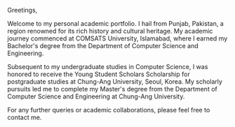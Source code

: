 Greetings,

Welcome to my personal academic portfolio. I hail from Punjab, Pakistan, a region renowned for its rich history and cultural heritage. My academic journey commenced at COMSATS University, Islamabad, where I earned my Bachelor's degree from the Department of Computer Science and Engineering.

Subsequent to my undergraduate studies in Computer Science, I was honored to receive the Young Student Scholars Scholarship for postgraduate studies at Chung-Ang University, Seoul, Korea. My scholarly pursuits led me to complete my Master's degree from the Department of Computer Science and Engineering at Chung-Ang University.

For any further queries or academic collaborations, please feel free to contact me.
<!-- 
Write your biography here. Tell the world about yourself. Link to your favorite [subreddit](http://reddit.com). You can put a picture in, too. The code is already in, just name your picture `prof_pic.jpg` and put it in the `img/` folder.

Put your address / P.O. box / other info right below your picture. You can also disable any these elements by editing `profile` property of the YAML header of your `_pages/about.md`. Edit `_bibliography/papers.bib` and Jekyll will render your [publications page](/al-folio/publications/) automatically.

Link to your social media connections, too. This theme is set up to use [Font Awesome icons](http://fortawesome.github.io/Font-Awesome/) and [Academicons](https://jpswalsh.github.io/academicons/), like the ones below. Add your Facebook, Twitter, LinkedIn, Google Scholar, or just disable all of them. -->